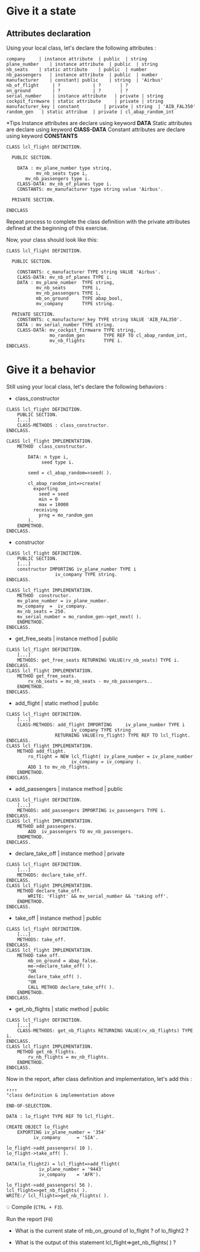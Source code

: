 # Give it a state

## Attributes declaration

Using your local class, let's declare the following attributes :

```
company		| instance attribute  | public  | string
plane_number    | instance attribute  | public  | string
nb_seats 	| static attribute    | public  | number
nb_passengers	| instance attribute  | public	| number
manufacturer	| constant| public    | string  | 'Airbus'
nb_of_flight     | ?    		| ? 	  | ?
on_ground        | ?    		| ? 	  | ?
serial_number    | instance attribute   | private | string
cockpit_firmware | static attribute   	| private | string
manufacturer_key | constant	      	| private | string  | 'AIB_FAL350'
random_gen	 | static attribue	| private | cl_abap_random_int
```

*Tips
Instance attributes are declare using keyword **DATA**
Static attributes are declare using keyword **ClASS-DATA**
Constant attributes are declare using keyword **CONSTANTS**

```
CLASS lcl_flight DEFINITION.

  PUBLIC SECTION.

    DATA : mv_plane_number type string,
    	   mv_nb_seats type i,
	   mv_nb_passengers type i.
    CLASS-DATA: mv_nb_of_planes type i.
    CONSTANTS: mv_manufacturer type string value 'Airbus'.
	
  PRIVATE SECTION.

ENDCLASS
```

Repeat process to complete the class definition with the private attributes defined at the beginning of this exercise.

Now, your class should look like this:

```
CLASS lcl_flight DEFINITION.

  PUBLIC SECTION.
  
    CONSTANTS: c_manufacturer TYPE string VALUE 'Airbus'.
    CLASS-DATA: mv_nb_of_planes TYPE i.
    DATA : mv_plane_number  TYPE string,
           mv_nb_seats      TYPE i,
           mv_nb_passengers TYPE i,
           mb_on_ground     TYPE abap_bool,
           mv_company       TYPE string.
	   
  PRIVATE SECTION.
    CONSTANTS: c_manufacturer_key TYPE string VALUE 'AIB_FAL350'.
    DATA : mv_serial_number TYPE string.
    CLASS-DATA: mv_cockpit_firmware TYPE string,
                mo_random_gen       TYPE REF TO cl_abap_random_int,
                mv_nb_flights       TYPE i.
ENDCLASS.
```

# Give it a behavior

Still using your local class, let's declare the following behaviors :

- class_constructor
```
CLASS lcl_flight DEFINITION.
	PUBLIC SECTION.
	[...]
	CLASS-METHODS : class_constructor.
ENDCLASS.

CLASS lcl_flight IMPLEMENTATION.
	METHOD 	class_constructor.
      
		DATA: n type i,
		     seed type i.

		seed = cl_abap_random=>seed( ).

		cl_abap_random_int=>create(
		  exporting
		    seed = seed
		    min = 0
		    max = 10000
		  receiving
		    prng = mo_random_gen
		).
	ENDMETHOD.
ENDCLASS.
```

- constructor
```
CLASS lcl_flight DEFINITION.
	PUBLIC SECTION.
	[...]
	constructor IMPORTING iv_plane_number TYPE i
			      iv_company TYPE string.
ENDCLASS.

CLASS lcl_flight IMPLEMENTATION.
	METHOD 	constructor.
	mv_plane_number = iv_plane_number.
	mv_company  =  iv_company.
	mv_nb_seats = 250.
	mv_serial_number = mo_random_gen->get_next( ).
	ENDMETHOD.
ENDCLASS.

```

- get_free_seats  | instance method | public
```
CLASS lcl_flight DEFINITION.
	[...]
	METHODS: get_free_seats RETURNING VALUE(rv_nb_seats) TYPE i.
ENDCLASS.
CLASS lcl_flight IMPLEMENTATION.
	METHOD get_free_seats.
		rv_nb_seats = mv_nb_seats - mv_nb_passengers..
	ENDMETHOD.
ENDCLASS.
```

- add_flight	| static method  | public
```
CLASS lcl_flight DEFINITION.
	[...]
	CLASS-METHODS: add_flight IMPORTING  	iv_plane_number TYPE i
 						iv_company TYPE string
				  RETURNING VALUE(ro_flight) TYPE REF TO lcl_flight.
ENDCLASS.
CLASS lcl_flight IMPLEMENTATION.
	METHOD add_flight.
		ro_flight = NEW lcl_flight( iv_plane_number = iv_plane_number
					    iv_company = iv_company ).
		ADD 1 to mv_nb_flights.
	ENDMETHOD.
ENDCLASS.
```

- add_passengers 	| instance method | public
```
CLASS lcl_flight DEFINITION.
	[...]
	METHODS: add_passengers IMPORTING iv_passengers TYPE i.
ENDCLASS.
CLASS lcl_flight IMPLEMENTATION.
	METHOD add_passengers.
		ADD  iv_passengers TO mv_nb_passengers.
	ENDMETHOD.
ENDCLASS.
```

- declare_take_off | instance method | private
```
CLASS lcl_flight DEFINITION.
	[...]
	METHODS: declare_take_off.
ENDCLASS.
CLASS lcl_flight IMPLEMENTATION.
	METHOD declare_take_off.
		WRITE: 'Flight' && mv_serial_number && 'taking off'.
	ENDMETHOD.
ENDCLASS.
```

- take_off	| instance method | public
```
CLASS lcl_flight DEFINITION.
	[...]
	METHODS: take_off.
ENDCLASS.
CLASS lcl_flight IMPLEMENTATION.
	METHOD take_off.
		mb_on_ground = abap_false.
		me->declare_take_off( ).
		"OR
		declare_take_off( ).
		"OR
		CALL METHOD declare_take_off( ).
	ENDMETHOD.
ENDCLASS.
```

- get_nb_flights | static method | public
```
CLASS lcl_flight DEFINITION.
	[...]
	CLASS-METHODS: get_nb_flights RETURNING VALUE(rv_nb_flights) TYPE i.
ENDCLASS.
CLASS lcl_flight IMPLEMENTATION.
	METHOD get_nb_flights.
		rv_nb_flights = mv_nb_flights.
	ENDMETHOD.
ENDCLASS.
```

Now in the report, after class definition and implementation, let's add this :
```
↑↑↑↑
"class definition & implementation above

END-OF-SELECTION.

DATA : lo_flight TYPE REF TO lcl_flight.

CREATE OBJECT lo_flight 
	EXPORTING iv_plane_number = '354'
		  iv_company	  = 'SIA'.
		  
lo_flight->add_passengers( 10 ).
lo_flight->take_off( ).

DATA(lo_flight2) = lcl_flight=>add_flight( 
			iv_plane_number = '9443'
			iv_company	  = 'AFR').
			
lo_flight->add_passengers( 56 ).
lcl_flight=>get_nb_flights( ).
WRITE:/ lcl_flight=>get_nb_flights( ).
```

:bulb: Compile (``` CTRL + F3 ```). 

Run the report (``` F8 ```)

- What is the current state of mb_on_ground of lo_flight ? of lo_flight2 ?

- What is the output of this statement lcl_flight=>get_nb_flights( ) ?
